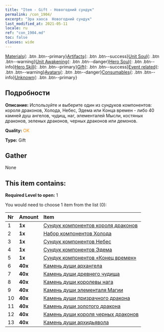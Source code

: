 ```yaml
---
title: "Item - Gift - Новогодний сундук"
permalink: /con_1904/
excerpt: "Эра хаоса  Новогодний сундук"
last_modified_at: 2021-05-11
locale: ru
ref: "con_1904.md"
toc: false
classes: wide
---
```

 [Materials](/ItemsRU/){: .btn .btn--primary}[Artifacts](/ItemsRU/Artifacts/){: .btn .btn--success}[Unit Soul](/ItemsRU/UnitSoul/){: .btn .btn--warning}[Unit Awakening](/ItemsRU/UnitAwakening/){: .btn .btn--danger}[Hero Soul](/ItemsRU/HeroSoul/){: .btn .btn--info}[Hero Skill](/ItemsRU/HeroSkill/){: .btn .btn--primary}[Gift](/ItemsRU/Gift/){: .btn .btn--success}[Event related](/ItemsRU/Events/){: .btn .btn--warning}[Avatars](/ItemsRU/Avatars/){: .btn .btn--danger}[Consumables](/ItemsRU/Consumables/){: .btn .btn--info}[Unknown](/ItemsRU/Unknown/){: .btn .btn--primary}

## Подробности
 **Описание:** Используйте и выберите один из сундуков компонентов: короля драконов, Холода, Небес, Эдема или Конца времен - либо 40 камней душ ангелов, чудищ, наг, элементалей Мысли, костяных драконов, зеленых драконов, черных драконов или демонов.

 **Quality:** <span style="color: #FF8C00">OK</span>

 **Type:** Gift

## Gather

  None

## This item contains:

 **Required Level to open:** 1

 You would need to choose 1 item from the list (0):

  | Nr | Amount |     Item    |
  |:---|:-------|:------------|
  | 1 |  **1x** | [Сундук компонентов короля драконов](/ItemsRU/con_1348/) |  | 
  | 2 |  **1x** | [Набор компонентов Холода](/ItemsRU/con_1352/) |  | 
  | 3 |  **1x** | [Сундук компонентов Небес](/ItemsRU/con_1354/) |  | 
  | 4 |  **1x** | [Сундук компонентов Эдема](/ItemsRU/con_1864/) |  | 
  | 5 |  **1x** | [Сундук компонентов «Конец времен»](/ItemsRU/con_1360/) |  | 
  | 6 |  **40x** | [Камень души архангела](/ItemsRU/unt_288/) |  | 
  | 7 |  **40x** | [Камень души древнего чудища](/ItemsRU/unt_311/) |  | 
  | 8 |  **40x** | [Камень души королевы нага](/ItemsRU/unt_325/) |  | 
  | 9 |  **40x** | [Камень души элементаля Магии](/ItemsRU/unt_347/) |  | 
  | 10 |  **40x** | [Камень души призрачного дракона](/ItemsRU/unt_303/) |  | 
  | 11 |  **40x** | [Камень души золотого дракона](/ItemsRU/unt_295/) |  | 
  | 12 |  **40x** | [Камень души короля черных драконов](/ItemsRU/unt_334/) |  | 
  | 13 |  **40x** | [Камень души архидьявола](/ItemsRU/unt_318/) |  | 
